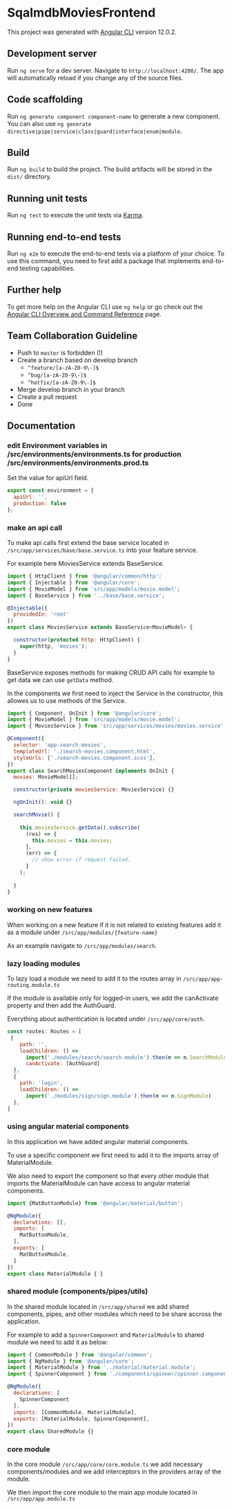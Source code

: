 # SqaImdbMoviesFrontend

This project was generated with [Angular CLI](https://github.com/angular/angular-cli) version 12.0.2.

## Development server

Run `ng serve` for a dev server. Navigate to `http://localhost:4200/`. The app will automatically reload if you change any of the source files.

## Code scaffolding

Run `ng generate component component-name` to generate a new component. You can also use `ng generate directive|pipe|service|class|guard|interface|enum|module`.

## Build

Run `ng build` to build the project. The build artifacts will be stored in the `dist/` directory.

## Running unit tests

Run `ng test` to execute the unit tests via [Karma](https://karma-runner.github.io).

## Running end-to-end tests

Run `ng e2e` to execute the end-to-end tests via a platform of your choice. To use this command, you need to first add a package that implements end-to-end testing capabilities.

## Further help

To get more help on the Angular CLI use `ng help` or go check out the [Angular CLI Overview and Command Reference](https://angular.io/cli) page.

## Team Collaboration Guideline
- Push to ```master``` is forbidden (!)
- Create a branch based on develop branch
    - ```^feature/[a-zA-Z0-9\-]$```
    - ```^bug/[a-zA-Z0-9\-]$```
    - ```^hotfix/[a-zA-Z0-9\-]$```
- Merge develop branch in your branch
- Create a pull request
- Done

## Documentation

### edit Environment variables in /src/environments/environments.ts for production /src/environments/environments.prod.ts

Set the value for apiUrl field.

```javascript
export const environment = {
  apiUrl: '',
  production: false
};
```
### make an api call

To make api calls first extend the base service located in `/src/app/services/base/base.service.ts` into your feature service.

For example here MoviesService extends BaseService.

```javascript
import { HttpClient } from '@angular/common/http';
import { Injectable } from '@angular/core';
import { MovieModel } from 'src/app/models/movie.model';
import { BaseService } from '../base/base.service';

@Injectable({
  providedIn: 'root'
})
export class MoviesService extends BaseService<MovieModel> {

  constructor(protected http: HttpClient) { 
    super(http, 'movies');
  }
}
```

BaseService exposes methods for making CRUD API calls for example to get data we can use `getData` method.

In the components we first need to inject the Service in the constructor, this allowes us to use methods of the Service.

```javascript
import { Component, OnInit } from '@angular/core';
import { MovieModel } from 'src/app/models/movie.model';
import { MoviesService } from 'src/app/services/movies/movies.service';

@Component({
  selector: 'app-search-movies',
  templateUrl: './search-movies.component.html',
  styleUrls: ['./search-movies.component.scss'],
})
export class SearchMoviesComponent implements OnInit {
  movies: MovieModel[];

  constructor(private moviesService: MoviesService) {}

  ngOnInit(): void {}

  searchMovie() {
   
    this.moviesService.getData().subscribe(
      (res) => {
        this.movies = this.movies;
      },
      (err) => {
        // show error if request failed.
      }
    );
    
  }
}
```
### working on new features

When working on a new feature if it is not related to existing features add it as a module under `/src/app/modules/{feature-name}`

As an example navigate to `/src/app/modules/search`.

### lazy loading modules

To lazy load a module we need to add it to the routes array in `/src/app/app-routing.module.ts`

If the module is available only for logged-in users, we add the canActivate property and then add the AuthGuard.

Everything about authentication is located under `/src/app/core/auth`.

```javascript
const routes: Routes = [
 {
    path: '',
    loadChildren: () =>
      import('./modules/search/search.module').then(m => m.SearchModule),
      canActivate: [AuthGuard]
  },
  {
    path: 'login',
    loadChildren: () =>
      import('./modules/sign/sign.module').then(m => m.SignModule)
  },
]
```
### using angular material components

In this application we have added angular material components.

To use a specific component we first need to add it to the imports array of MaterialModule.

We also need to export the component so that every other module that imports the MaterialModule can have access to angular material components.

```javascript
import {MatButtonModule} from '@angular/material/button';

@NgModule({
  declarations: [],
  imports: [
    MatButtonModule,
  ],
  exports: [
    MatButtonModule,
  ]
})
export class MaterialModule { }

```

### shared module (components/pipes/utils)

In the shared module located in `/src/app/shared` we add shared components, pipes, and other modules which need to be share accross the application.

For example to add a `SpinnerComponent` and `MaterialModule` to shared module we need to add it as below:

```javascript
import { CommonModule } from '@angular/common';
import { NgModule } from '@angular/core';
import { MaterialModule } from '../material/material.module';
import { SpinnerComponent } from './components/spinner/spinner.component';

@NgModule({
  declarations: [
    SpinnerComponent
  ],
  imports: [CommonModule, MaterialModule],
  exports: [MaterialModule, SpinnerComponent],
})
export class SharedModule {}
```

### core module

In the core module `/src/app/core/core.module.ts` we add necessary components/modules and we add interceptors in the providers array of the module.

We then import the core module to the main app module located in `/src/app/app.module.ts`
